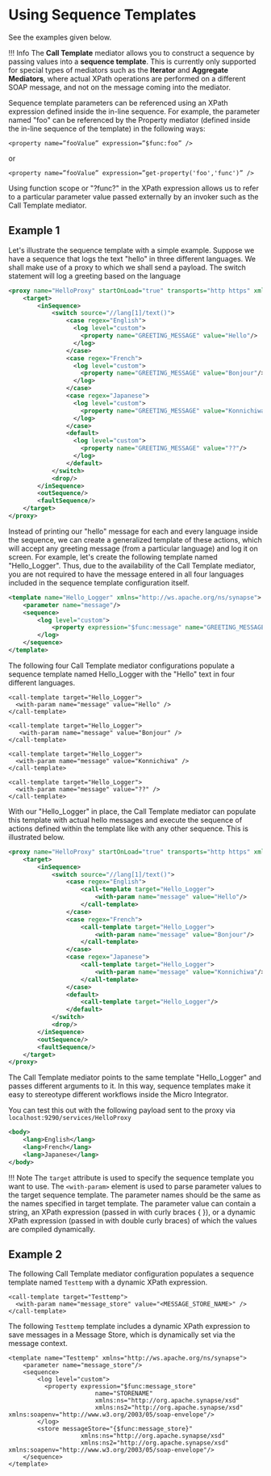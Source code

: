 # Using Sequence Templates

See the examples given below.

!!! Info
    The **Call Template** mediator allows you to construct a sequence by passing values into a **sequence template**. This is currently only supported for special types of mediators such as the **Iterator** and **Aggregate Mediators**, where actual XPath operations are performed on a different SOAP message, and not on the message coming into the mediator.

Sequence template parameters can be referenced using an XPath expression defined inside the in-line sequence. For example, the parameter named "foo" can be referenced by the Property mediator (defined inside the in-line sequence of the template) in the following ways:

`<property name=”fooValue” expression=”$func:foo” />`

or

`<property name=”fooValue” expression=”get-property('foo','func')” />`

Using function scope or "?func?" in the XPath expression allows us to refer to a particular parameter value passed externally by an invoker
such as the Call Template mediator.

## Example 1
Let's illustrate the sequence template with a simple example. Suppose we have a sequence that logs the text "hello" in three different languages. We shall make use of a proxy to which we shall send a payload. The switch statement will log a greeting based on the language

```xml
<proxy name="HelloProxy" startOnLoad="true" transports="http https" xmlns="http://ws.apache.org/ns/synapse">
    <target>
        <inSequence>
            <switch source="//lang[1]/text()">
                <case regex="English">
                  <log level="custom">
                    <property name="GREETING_MESSAGE" value="Hello"/>
                  </log>
                </case>
                <case regex="French">
                  <log level="custom">
                    <property name="GREETING_MESSAGE" value="Bonjour"/>
                  </log>
                </case>
                <case regex="Japanese">
                  <log level="custom">
                    <property name="GREETING_MESSAGE" value="Konnichiwa"/>
                  </log>
                </case>
                <default>
                  <log level="custom">
                    <property name="GREETING_MESSAGE" value="??"/>
                  </log>
                </default>
            </switch>
            <drop/>
        </inSequence>
        <outSequence/>
        <faultSequence/>
    </target>
</proxy>
```

Instead of printing our "hello" message for each and every language inside the sequence, we can create a generalized template of these actions, which will accept any greeting message (from a particular language) and log it on screen. For example, let's create the following template named "Hello_Logger". Thus, due to the availability of the Call Template mediator, you are not required to have the message entered in all four languages included in the sequence template configuration itself.


```xml
<template name="Hello_Logger" xmlns="http://ws.apache.org/ns/synapse">
    <parameter name="message"/>
    <sequence>
        <log level="custom">
            <property expression="$func:message" name="GREETING_MESSAGE"/>
        </log>
    </sequence>
</template>
```

The following four Call Template mediator configurations populate a sequence template named Hello_Logger with the "Hello" text in four different languages.

``` 
<call-template target="Hello_Logger">
  <with-param name="message" value="Hello" />
</call-template>
```

```
<call-template target="Hello_Logger">
   <with-param name="message" value="Bonjour" />
</call-template>
```

```
<call-template target="Hello_Logger">
  <with-param name="message" value="Konnichiwa" />
</call-template>
```

```
<call-template target="Hello_Logger">
  <with-param name="message" value="??" />
</call-template>
```

With our "Hello_Logger" in place, the Call Template mediator can
populate this template with actual hello messages and execute the
sequence of actions defined within the template like with any other
sequence. This is illustrated below.

```xml
<proxy name="HelloProxy" startOnLoad="true" transports="http https" xmlns="http://ws.apache.org/ns/synapse">
    <target>
        <inSequence>
            <switch source="//lang[1]/text()">
                <case regex="English">
                    <call-template target="Hello_Logger">
                        <with-param name="message" value="Hello"/>
                    </call-template>
                </case>
                <case regex="French">
                    <call-template target="Hello_Logger">
                        <with-param name="message" value="Bonjour"/>
                    </call-template>
                </case>
                <case regex="Japanese">
                    <call-template target="Hello_Logger">
                        <with-param name="message" value="Konnichiwa"/>
                    </call-template>
                </case>
                <default>
                    <call-template target="Hello_Logger"/>
                </default>
            </switch>
            <drop/>
        </inSequence>
        <outSequence/>
        <faultSequence/>
    </target>
</proxy>
```

The Call Template mediator points to the same template "Hello_Logger" and passes different arguments to it. In this way, sequence templates make it easy to stereotype different workflows inside the Micro Integrator.

You can test this out with the following payload sent to the proxy via `localhost:9290/services/HelloProxy`

```xml
<body>
    <lang>English</lang>
    <lang>French</lang>
    <lang>Japanese</lang>
</body>
```

!!! Note
    The `target` attribute is used to specify the sequence template you want to use. The `<with-param>` element is used to parse parameter values to the target sequence template. The parameter names should be the same as the names specified in target template. The parameter value can contain a string, an XPath expression (passed in with curly braces { }), or a dynamic XPath expression (passed in with double curly braces) of which the values are compiled dynamically.

## Example 2

The following Call Template mediator configuration populates a sequence template named `Testtemp` with a dynamic XPath expression.

```
<call-template target="Testtemp">
  <with-param name="message_store" value="<MESSAGE_STORE_NAME>" />
</call-template>
```

The following `Testtemp` template includes a dynamic XPath expression to save messages in a Message Store, which is dynamically set via the message context.

```
<template name="Testtemp" xmlns="http://ws.apache.org/ns/synapse">
    <parameter name="message_store"/>
    <sequence>
        <log level="custom">
          <property expression="$func:message_store"
                        name="STORENAME"
                        xmlns:ns="http://org.apache.synapse/xsd"
                        xmlns:ns2="http://org.apache.synapse/xsd" xmlns:soapenv="http://www.w3.org/2003/05/soap-envelope"/>
        </log>
        <store messageStore="{$func:message_store}"
                    xmlns:ns="http://org.apache.synapse/xsd"
                    xmlns:ns2="http://org.apache.synapse/xsd" xmlns:soapenv="http://www.w3.org/2003/05/soap-envelope"/>
    </sequence>
</template>
```
